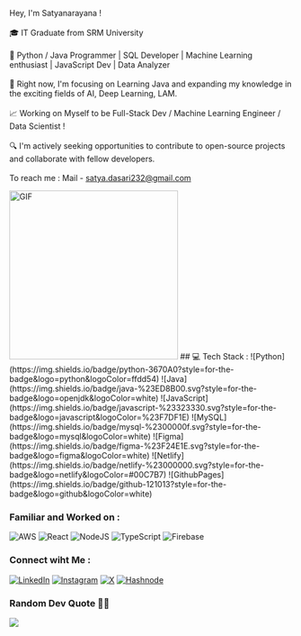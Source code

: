 Hey, I'm Satyanarayana !<br><br> 🎓 IT Graduate from SRM University<br><br>🚀 Python / Java Programmer | SQL Developer | Machine Learning enthusiast | JavaScript Dev | Data Analyzer<br><br>📍 Right now, I'm focusing on Learning Java and expanding my knowledge in the exciting fields of AI, Deep Learning, LAM.<br><br>📈 Working on Myself to be Full-Stack Dev / Machine Learning Engineer / Data Scientist !<br><br>🔍 I'm actively seeking opportunities to contribute to open-source projects and collaborate with fellow developers.<br><br>To reach me : Mail - satya.dasari232@gmail.com

<img align="centre" alt="GIF" src="https://github.com/Satyanarayana-dasari/Satyanarayana-dasari/blob/103999044bf76b270ed36a17aeca8c32ac5cc478/dev%20code.gif?raw=true" width="300" height="300" />
## 💻 Tech Stack :
![Python](https://img.shields.io/badge/python-3670A0?style=for-the-badge&logo=python&logoColor=ffdd54) ![Java](https://img.shields.io/badge/java-%23ED8B00.svg?style=for-the-badge&logo=openjdk&logoColor=white) ![JavaScript](https://img.shields.io/badge/javascript-%23323330.svg?style=for-the-badge&logo=javascript&logoColor=%23F7DF1E) ![MySQL](https://img.shields.io/badge/mysql-%2300000f.svg?style=for-the-badge&logo=mysql&logoColor=white) ![Figma](https://img.shields.io/badge/figma-%23F24E1E.svg?style=for-the-badge&logo=figma&logoColor=white) ![Netlify](https://img.shields.io/badge/netlify-%23000000.svg?style=for-the-badge&logo=netlify&logoColor=#00C7B7) ![GithubPages](https://img.shields.io/badge/github-121013?style=for-the-badge&logo=github&logoColor=white)

### Familiar and Worked on :

![AWS](https://img.shields.io/badge/AWS-%23FF9900.svg?style=for-the-badge&logo=amazon-aws&logoColor=white) ![React](https://img.shields.io/badge/react-%2320232a.svg?style=for-the-badge&logo=react&logoColor=%2361DAFB) ![NodeJS](https://img.shields.io/badge/node.js-6DA55F?style=for-the-badge&logo=node.js&logoColor=white) ![TypeScript](https://img.shields.io/badge/typescript-%23007ACC.svg?style=for-the-badge&logo=typescript&logoColor=white) ![Firebase](https://img.shields.io/badge/firebase-a08021?style=for-the-badge&logo=firebase&logoColor=ffcd34)



### Connect wiht Me : 

[![LinkedIn](https://img.shields.io/badge/LinkedIn-%230077B5.svg?logo=linkedin&logoColor=white)](https://linkedin.com/in/satya)
[![Instagram](https://img.shields.io/badge/Instagram-%23E4405F.svg?logo=Instagram&logoColor=white)](https://instagram.com/satya._) 
[![X](https://img.shields.io/badge/X-black.svg?logo=X&logoColor=white)](https://x.com/_iamsatya_) 
[![Hashnode](https://img.shields.io/badge/Hashnode-2962FF?style=for-the-badge&logo=hashnode&logoColor=white)](https://satya.hashnode.dev/)

### Random Dev Quote 🧑‍💻
![](https://quotes-github-readme.vercel.app/api?type=horizontal&theme=radical)
